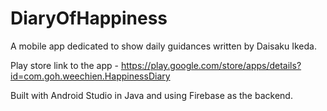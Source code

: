 # DiaryOfHappiness

A mobile app dedicated to show daily guidances written by Daisaku Ikeda.

Play store link to the app - https://play.google.com/store/apps/details?id=com.goh.weechien.HappinessDiary

Built with Android Studio in Java and using Firebase as the backend.
